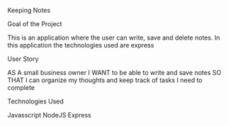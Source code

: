 Keeping Notes

Goal of the Project

This is an application where the user can write, save and delete notes. In this application the technologies used are express

User Story

AS A small business owner I WANT to be able to write and save notes SO THAT I can organize my thoughts and keep track of tasks I need to complete

Technologies Used

Javasscript
NodeJS
Express
